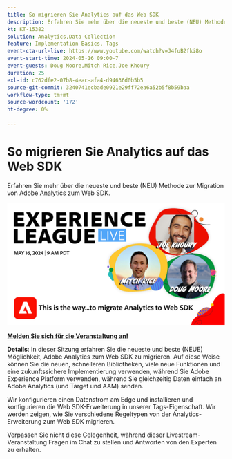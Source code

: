 ```yaml
---
title: So migrieren Sie Analytics auf das Web SDK
description: Erfahren Sie mehr über die neueste und beste (NEU) Methode zur Migration von Adobe Analytics zum Web SDK.
kt: KT-15382
solution: Analytics,Data Collection
feature: Implementation Basics, Tags
event-cta-url-live: https://www.youtube.com/watch?v=J4fuB2fki8o
event-start-time: 2024-05-16 09:00-7
event-guests: Doug Moore,Mitch Rice,Joe Khoury
duration: 25
exl-id: c762dfe2-07b8-4eac-afa4-d94636d0b5b5
source-git-commit: 3240741ecbade0921e29ff72ea6a52b5f8b59baa
workflow-type: tm+mt
source-wordcount: '172'
ht-degree: 0%

---
```


# So migrieren Sie Analytics auf das Web SDK

Erfahren Sie mehr über die neueste und beste (NEU) Methode zur Migration von Adobe Analytics zum Web SDK.

[![ExL LIVE 16. Mai 2024](assets/WebBanner-May16-2024.jpg)](https://engage.adobe.com/ExpLeagueLive-240516.html)

**[Melden Sie sich für die Veranstaltung an!](https://engage.adobe.com/ExpLeagueLive-240516.html)**


**Details**: In dieser Sitzung erfahren Sie die neueste und beste (NEUE) Möglichkeit, Adobe Analytics zum Web SDK zu migrieren. Auf diese Weise können Sie die neuen, schnelleren Bibliotheken, viele neue Funktionen und eine zukunftssichere Implementierung verwenden, während Sie Adobe Experience Platform verwenden, während Sie gleichzeitig Daten einfach an Adobe Analytics (und Target und AAM) senden.

Wir konfigurieren einen Datenstrom am Edge und installieren und konfigurieren die Web SDK-Erweiterung in unserer Tags-Eigenschaft. Wir werden zeigen, wie Sie verschiedene Regeltypen von der Analytics-Erweiterung zum Web SDK migrieren.

Verpassen Sie nicht diese Gelegenheit, während dieser Livestream-Veranstaltung Fragen im Chat zu stellen und Antworten von den Experten zu erhalten.

